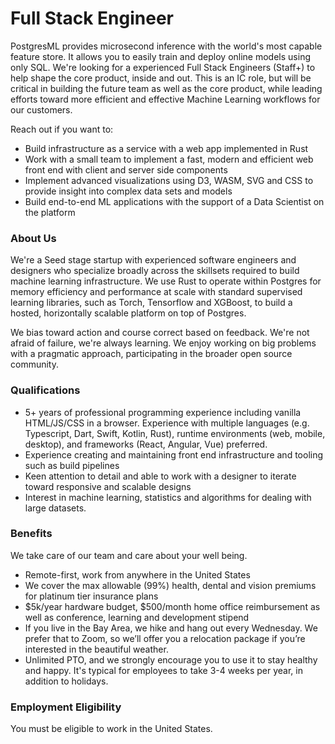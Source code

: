 # Full Stack Engineer

PostgresML provides microsecond inference with the world's most capable feature store. It allows you to easily train and deploy online models using only SQL. We're looking for a experienced Full Stack Engineers (Staff+) to help shape the core product, inside and out. This is an IC role, but will be critical in building the future team as well as the core product, while leading efforts toward more efficient and effective Machine Learning workflows for our customers.

Reach out if you want to:

* Build infrastructure as a service with a web app implemented in Rust
* Work with a small team to implement a fast, modern and efficient web front end with client and server side components
* Implement advanced visualizations using D3, WASM, SVG and CSS to provide insight into complex data sets and models
* Build end-to-end ML applications with the support of a Data Scientist on the platform

### About Us

We're a Seed stage startup with experienced software engineers and designers who specialize broadly across the skillsets required to build machine learning infrastructure. We use Rust to operate within Postgres for memory efficiency and performance at scale with standard supervised learning libraries, such as Torch, Tensorflow and XGBoost, to build a hosted, horizontally scalable platform on top of Postgres.

We bias toward action and course correct based on feedback. We're not afraid of failure, we're always learning. We enjoy working on big problems with a pragmatic approach, participating in the broader open source community.

### Qualifications

* 5+ years of professional programming experience including vanilla HTML/JS/CSS in a browser. Experience with multiple languages (e.g. Typescript, Dart, Swift, Kotlin, Rust), runtime environments (web, mobile, desktop), and frameworks (React, Angular, Vue) preferred.
* Experience creating and maintaining front end infrastructure and tooling such as build pipelines
* Keen attention to detail and able to work with a designer to iterate toward responsive and scalable designs
* Interest in machine learning, statistics and algorithms for dealing with large datasets.

### Benefits

We take care of our team and care about your well being.

* Remote-first, work from anywhere in the United States
* We cover the max allowable (99%) health, dental and vision premiums for platinum tier insurance plans
* $5k/year hardware budget, $500/month home office reimbursement as well as conference, learning and development stipend
* If you live in the Bay Area, we hike and hang out every Wednesday. We prefer that to Zoom, so we’ll offer you a relocation package if you’re interested in the beautiful weather.
* Unlimited PTO, and we strongly encourage you to use it to stay healthy and happy. It's typical for employees to take 3-4 weeks per year, in addition to holidays.

### Employment Eligibility

You must be eligible to work in the United States.
